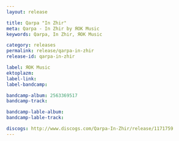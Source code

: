 ```yaml
---
layout: release

title: Qarpa "In Zhir"
meta: Qarpa - In Zhir by ЯОК Music
keywords: Qarpa, In Zhir, ЯОК Music

category: releases
permalink: release/qarpa-in-zhir
release-id: qarpa-in-zhir

label: ЯОК Music
ektoplazm: 
label-link: 
label-bandcamp: 

bandcamp-album: 2563369517
bandcamp-track: 

bandcamp-lable-album: 
bandcamp-lable-track: 

discogs: http://www.discogs.com/Qarpa-In-Zhir/release/1171759
---
```


